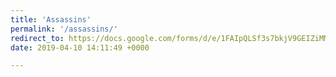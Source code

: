 ```yaml
---
title: 'Assassins'
permalink: '/assassins/'
redirect_to: https://docs.google.com/forms/d/e/1FAIpQLSf3s7bkjV9GEIZiMMoaxgM06yb7W7HrAPjd1zyKF7IJAJE1-Q/viewform
date: 2019-04-10 14:11:49 +0000

---
```

